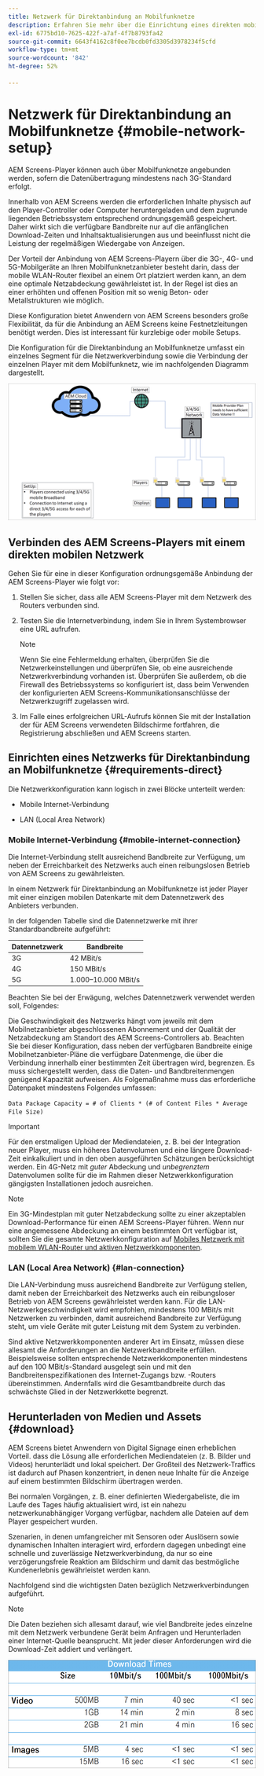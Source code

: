 ```yaml
---
title: Netzwerk für Direktanbindung an Mobilfunknetze
description: Erfahren Sie mehr über die Einrichtung eines direkten mobilen Netzwerks in AEM Screens.
exl-id: 6775bd10-7625-422f-a7af-4f7b8793fa42
source-git-commit: 6643f4162c8f0ee7bcdb0fd3305d3978234f5cfd
workflow-type: tm+mt
source-wordcount: '842'
ht-degree: 52%

---
```


# Netzwerk für Direktanbindung an Mobilfunknetze {#mobile-network-setup}

AEM Screens-Player können auch über Mobilfunknetze angebunden werden, sofern die Datenübertragung mindestens nach 3G-Standard erfolgt.

Innerhalb von AEM Screens werden die erforderlichen Inhalte physisch auf den Player-Controller oder Computer heruntergeladen und dem zugrunde liegenden Betriebssystem entsprechend ordnungsgemäß gespeichert. Daher wirkt sich die verfügbare Bandbreite nur auf die anfänglichen Download-Zeiten und Inhaltsaktualisierungen aus und beeinflusst nicht die Leistung der regelmäßigen Wiedergabe von Anzeigen.

Der Vorteil der Anbindung von AEM Screens-Playern über die 3G-, 4G- und 5G-Mobilgeräte an Ihren Mobilfunknetzanbieter besteht darin, dass der mobile WLAN-Router flexibel an einem Ort platziert werden kann, an dem eine optimale Netzabdeckung gewährleistet ist. In der Regel ist dies an einer erhöhten und offenen Position mit so wenig Beton- oder Metallstrukturen wie möglich.

Diese Konfiguration bietet Anwendern von AEM Screens besonders große Flexibilität, da für die Anbindung an AEM Screens keine Festnetzleitungen benötigt werden. Dies ist interessant für kurzlebige oder mobile Setups.

Die Konfiguration für die Direktanbindung an Mobilfunknetze umfasst ein einzelnes Segment für die Netzwerkverbindung sowie die Verbindung der einzelnen Player mit dem Mobilfunknetz, wie im nachfolgenden Diagramm dargestellt.

![](/help/using/assets/direct-mobile-1.png)

## Verbinden des AEM Screens-Players mit einem direkten mobilen Netzwerk

Gehen Sie für eine in dieser Konfiguration ordnungsgemäße Anbindung der AEM Screens-Player wie folgt vor:

1. Stellen Sie sicher, dass alle AEM Screens-Player mit dem Netzwerk des Routers verbunden sind.

1. Testen Sie die Internetverbindung, indem Sie in Ihrem Systembrowser eine URL aufrufen.

   >[!NOTE]
   >Wenn Sie eine Fehlermeldung erhalten, überprüfen Sie die Netzwerkeinstellungen und überprüfen Sie, ob eine ausreichende Netzwerkverbindung vorhanden ist. Überprüfen Sie außerdem, ob die Firewall des Betriebssystems so konfiguriert ist, dass beim Verwenden der konfigurierten AEM Screens-Kommunikationsanschlüsse der Netzwerkzugriff zugelassen wird.

1. Im Falle eines erfolgreichen URL-Aufrufs können Sie mit der Installation der für AEM Screens verwendeten Bildschirme fortfahren, die Registrierung abschließen und AEM Screens starten.

## Einrichten eines Netzwerks für Direktanbindung an Mobilfunknetze {#requirements-direct}

Die Netzwerkkonfiguration kann logisch in zwei Blöcke unterteilt werden:

* Mobile Internet-Verbindung

* LAN (Local Area Network)

### Mobile Internet-Verbindung {#mobile-internet-connection}

Die Internet-Verbindung stellt ausreichend Bandbreite zur Verfügung, um neben der Erreichbarkeit des Netzwerks auch einen reibungslosen Betrieb von AEM Screens zu gewährleisten.

In einem Netzwerk für Direktanbindung an Mobilfunknetze ist jeder Player mit einer einzigen mobilen Datenkarte mit dem Datennetzwerk des Anbieters verbunden.

In der folgenden Tabelle sind die Datennetzwerke mit ihrer Standardbandbreite aufgeführt:

| Datennetzwerk | Bandbreite |
|--- |--- |
| 3G | 42 MBit/s |
| 4G | 150 MBit/s |
| 5G | 1.000–10.000 MBit/s |

Beachten Sie bei der Erwägung, welches Datennetzwerk verwendet werden soll, Folgendes:

Die Geschwindigkeit des Netzwerks hängt vom jeweils mit dem Mobilnetzanbieter abgeschlossenen Abonnement und der Qualität der Netzabdeckung am Standort des AEM Screens-Controllers ab.
Beachten Sie bei dieser Konfiguration, dass neben der verfügbaren Bandbreite einige Mobilnetzanbieter-Pläne die verfügbare Datenmenge, die über die Verbindung innerhalb einer bestimmten Zeit übertragen wird, begrenzen. Es muss sichergestellt werden, dass die Daten- und Bandbreitenmengen genügend Kapazität aufweisen.
Als Folgemaßnahme muss das erforderliche Datenpaket mindestens Folgendes umfassen:

`Data Package Capacity = # of Clients * (# of Content Files * Average File Size)`


>[!IMPORTANT]
>Für den erstmaligen Upload der Mediendateien, z. B. bei der Integration neuer Player, muss ein höheres Datenvolumen und eine längere Download-Zeit einkalkuliert und in den oben ausgeführten Schätzungen berücksichtigt werden. Ein 4G-Netz mit *guter* Abdeckung und *unbegrenztem* Datenvolumen sollte für die im Rahmen dieser Netzwerkkonfiguration gängigsten Installationen jedoch ausreichen.

>[!NOTE]
>Ein 3G-Mindestplan mit guter Netzabdeckung sollte zu einer akzeptablen Download-Performance für einen AEM Screens-Player führen. Wenn nur eine angemessene Abdeckung an einem bestimmten Ort verfügbar ist, sollten Sie die gesamte Netzwerkkonfiguration auf [Mobiles Netzwerk mit mobilem WLAN-Router und aktiven Netzwerkkomponenten](/help/using/mobile-network-router.md).


### LAN (Local Area Network) {#lan-connection}

Die LAN-Verbindung muss ausreichend Bandbreite zur Verfügung stellen, damit neben der Erreichbarkeit des Netzwerks auch ein reibungsloser Betrieb von AEM Screens gewährleistet werden kann. Für die LAN-Netzwerkgeschwindigkeit wird empfohlen, mindestens 100 MBit/s mit Netzwerken zu verbinden, damit ausreichend Bandbreite zur Verfügung steht, um viele Geräte mit guter Leistung mit dem System zu verbinden.

Sind aktive Netzwerkkomponenten anderer Art im Einsatz, müssen diese allesamt die Anforderungen an die Netzwerkbandbreite erfüllen. Beispielsweise sollten entsprechende Netzwerkkomponenten mindestens auf den 100 MBit/s-Standard ausgelegt sein und mit den Bandbreitenspezifikationen des Internet-Zugangs bzw. -Routers übereinstimmen. Andernfalls wird die Gesamtbandbreite durch das schwächste Glied in der Netzwerkkette begrenzt.

## Herunterladen von Medien und Assets {#download}

AEM Screens bietet Anwendern von Digital Signage einen erheblichen Vorteil. dass die Lösung alle erforderlichen Mediendateien (z. B. Bilder und Videos) herunterlädt und lokal speichert. Der Großteil des Netzwerk-Traffics ist dadurch auf Phasen konzentriert, in denen neue Inhalte für die Anzeige auf einem bestimmten Bildschirm übertragen werden.

Bei normalen Vorgängen, z. B. einer definierten Wiedergabeliste, die im Laufe des Tages häufig aktualisiert wird, ist ein nahezu netzwerkunabhängiger Vorgang verfügbar, nachdem alle Dateien auf dem Player gespeichert wurden.

Szenarien, in denen umfangreicher mit Sensoren oder Auslösern sowie dynamischen Inhalten interagiert wird, erfordern dagegen unbedingt eine schnelle und zuverlässige Netzwerkverbindung, da nur so eine verzögerungsfreie Reaktion am Bildschirm und damit das bestmögliche Kundenerlebnis gewährleistet werden kann.

Nachfolgend sind die wichtigsten Daten bezüglich Netzwerkverbindungen aufgeführt.

>[!NOTE]
>
>Die Daten beziehen sich allesamt darauf, wie viel Bandbreite jedes einzelne mit dem Netzwerk verbundene Gerät beim Anfragen und Herunterladen einer Internet-Quelle beansprucht. Mit jeder dieser Anforderungen wird die Download-Zeit addiert und verlängert.

![](/help/using/assets/download-times-mobile.png)
